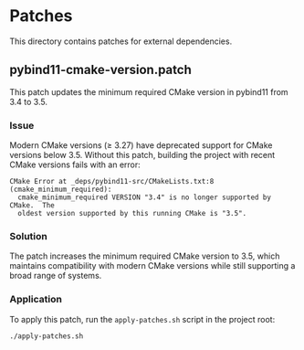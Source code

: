 # Patches

This directory contains patches for external dependencies.

## pybind11-cmake-version.patch

This patch updates the minimum required CMake version in pybind11 from 3.4 to 3.5.

### Issue

Modern CMake versions (≥ 3.27) have deprecated support for CMake versions below 3.5. Without this patch, building the project with recent CMake versions fails with an error:

```
CMake Error at _deps/pybind11-src/CMakeLists.txt:8 (cmake_minimum_required):
  cmake_minimum_required VERSION "3.4" is no longer supported by CMake.  The
  oldest version supported by this running CMake is "3.5".
```

### Solution

The patch increases the minimum required CMake version to 3.5, which maintains compatibility with modern CMake versions while still supporting a broad range of systems.

### Application

To apply this patch, run the `apply-patches.sh` script in the project root:

```bash
./apply-patches.sh
``` 